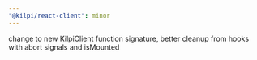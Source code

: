 ```yaml
---
"@kilpi/react-client": minor
---
```


change to new KilpiClient function signature, better cleanup from hooks with abort signals and isMounted
